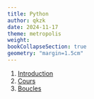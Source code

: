 ```yaml
---
title: Python
author: qkzk
date: 2024-11-17
theme: metropolis
weight:
bookCollapseSection: true
geometry: "margin=1.5cm"
---
```


1. [Introduction](introduction)
2. [Cours](cours)
3. [Boucles](boucles)

